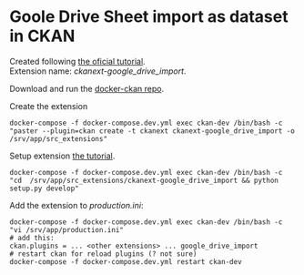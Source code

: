 # Goole Drive Sheet import as dataset in CKAN

Created following [the oficial tutorial](https://docs.ckan.org/en/2.8/extensions/tutorial.html#installing-the-extension).  
Extension name: _ckanext-google_drive_import_.  

Download and run the [docker-ckan repo](https://github.com/okfn/docker-ckan).  

Create the extension
```
docker-compose -f docker-compose.dev.yml exec ckan-dev /bin/bash -c "paster --plugin=ckan create -t ckanext ckanext-google_drive_import -o /srv/app/src_extensions"
```

Setup extension [the tutorial](https://docs.ckan.org/en/2.8/extensions/tutorial.html#installing-the-extension).  

```
docker-compose -f docker-compose.dev.yml exec ckan-dev /bin/bash -c "cd  /srv/app/src_extensions/ckanext-google_drive_import && python setup.py develop"
```

Add the extension to _production.ini_:

```
docker-compose -f docker-compose.dev.yml exec ckan-dev /bin/bash -c "vi /srv/app/production.ini"
# add this:
ckan.plugins = ... <other extensions> ... google_drive_import
# restart ckan for reload plugins (? not sure)
docker-compose -f docker-compose.dev.yml restart ckan-dev
```



```
```
```
```
```
```
```
```
```